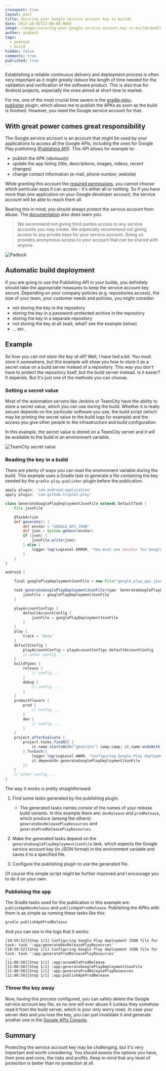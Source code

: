 ```yaml
---
crosspost: true
layout: post
title: Securing your Google service account key in builds
date: 2017-10-05T22:00:00.000Z
image: /images/securing-your-google-service-account-key-in-builds/padlock-597495_1920.jpg
author: azabost
tags:
  - android
  - build
hidden: false
comments: true
published: true
---
```

Establishing a reliable continuous delivery and deployment process is often very important as it might greatly reduce the length of time needed for the validation and verification of the software product. This is also true for Android projects, especially the ones aimed at short time to market.

For me, one of the most crucial time savers is the [gradle-play-publisher](https://github.com/Triple-T/gradle-play-publisher) plugin, which allows me to publish the APKs as soon as the build is finished. However, you need the Google service account for that.

## With great power comes great responsibility

The Google service account is an account that might be used by your applications to access all the Google APIs, including the ones for Google Play publishing ([Publishing API](https://developers.google.com/android-publisher/#publishing)). This API allows for example to:

* publish the APK (obviously)
* update the app listing (title, descriptions, images, videos, recent changes)
* change contact information (e-mail, phone number, website)

While granting this account the [required permissions](https://github.com/Triple-T/gradle-play-publisher#google-play-service-account), you cannot choose which particular apps it can access - it's either all or nothing. So if you have more than one application on your Google developer account, the service account will be able to reach them all.

Bearing this in mind, you should always protect the service account from abuse. The [documentation](https://developers.google.com/android-publisher/api_usage) also does warn you:

> We recommend not giving third parties access to any service accounts you may create. We especially recommend not giving access to any private keys for your service account. Doing so provides anonymous access to your account that can be shared with anyone.

![Padlock](/images/securing-your-google-service-account-key-in-builds/padlock-597495_1920.jpg)

## Automatic build deployment

If you are going to use the Publishing API in your builds, you definitely should take the appropriate measures to keep the service account key secure. Depending on your company policies (e.g. repositories access), the size of your team, your customer needs and policies, you might consider:

* not storing the key in the repository
* storing the key in a password-protected archive in the repository
* storing the key in a separate repository
* not storing the key at all (wait, what? see the example below)
* ... etc.

## Example

So how you can *not store the key at all*? Well, I have lied a bit. You must store it somewhere, but this example will show you how to store it as a secret value on a build server instead of a repository. This way you don't have to protect the repository itself, but the build server instead. Is it easier? It depends. But it's just one of the methods you can choose.

### Setting a secret value

Most of the automation servers like Jenkins or TeamCity have the ability to store a secret value, which you can use during the build. Whether it is really secure depends on the particular software you use, the build script (which may be printing the secret value to the build logs for example) and the access you give other people to the infrastructure and build configuration.

In this example, the secret value is stored on a TeamCity server and it will be available to the build in an environment variable.

![TeamCity secret value](/images/securing-your-google-service-account-key-in-builds/tc_secret_value.png)

### Reading the key in a build

There are plenty of ways you can read the environment variable during the build. This example uses a Gradle task to generate a file containing the key needed by the `gradle-play-publisher` plugin before the publication.

```groovy
apply plugin: 'com.android.application'
apply plugin: 'com.github.triplet.play'

class GenerateGooglePlayDeploymentJsonFile extends DefaultTask {
    File jsonFile

    @TaskAction
    def generate() {
        def envVar = "GOOGLE_API_JSON"
        def json = System.getenv(envVar)
        if (json) {
            jsonFile.write(json)
        } else {
            logger.log(LogLevel.ERROR, "You must use $envVar for Google Play publishing")
        }
    }
}

android {

    final googlePlayDeploymentJsonFile = new File("google_play_api.json")

    task generateGooglePlayDeploymentJsonFile(type: GenerateGooglePlayDeploymentJsonFile) {
        jsonFile = googlePlayDeploymentJsonFile
    }

    playAccountConfigs {
        defaultAccountConfig {
            jsonFile = googlePlayDeploymentJsonFile
        }
    }
    play {
        track = 'beta'
    }
    defaultConfig {
        playAccountConfig = playAccountConfigs.defaultAccountConfig
        // other config ...
    }
    buildTypes {
        release {
            // config ...
        }
        debug {
            // config ...
        }
    }
    productFlavors {
        prod {
            // config ...
        }
        dev {
            // config ...
        }
    }
    project.afterEvaluate {
        project.tasks.findAll {
            it.name.startsWith("generate") &amp;&amp; it.name.endsWith("PlayResources")
        }.forEach({
            logger.log(LogLevel.WARN, "Configuring Google Play deployment JSON file for task: $it")
            it.dependsOn generateGooglePlayDeploymentJsonFile
        })
    }
    // other config ...
}
```

The way it works is pretty straightforward:

1. Find some tasks generated by the publishing plugin.

   * The generated tasks names consist of the names of your release build variants. In this example there are: `devRelease` and `prodRelease`, which produce (among the others): `generateDevReleasePlayResources` and `generateProdReleasePlayResources`.
2. Make the generated tasks depend on the `generateGooglePlayDeploymentJsonFile` task, which expects the Google service account key (in JSON format) in the environment variable and saves it to a specified file.
3. Configure the publishing plugin to use the generated file.

Of course this simple script might be further improved and I encourage you to do it on your own.

### Publishing the app

The Gradle tasks used for the publication in this example are: `publishApkDevRelease` and `publishApkProdRelease`. Publishing the APKs with them is as simple as running these tasks like this:

```bash
gradle publishApkProdRelease
```

And you can see in the logs that it works:

```
[10:59:52][Step 1/1] Configuring Google Play deployment JSON file for task: task ':app:generateDevReleasePlayResources'
[10:59:52][Step 1/1] Configuring Google Play deployment JSON file for task: task ':app:generateProdReleasePlayResources'
...
[11:00:50][Step 1/1] :app:assembleProdRelease
[11:00:50][Step 1/1] :app:generateGooglePlayDeploymentJsonFile
[11:00:50][Step 1/1] :app:generateProdReleasePlayResources
[11:00:58][Step 1/1] :app:publishApkProdRelease
```

### Throw the key away

Now, having this process configured, you can safely delete the Google service account key file, so no one will ever abuse it (unless they somehow read it from the build server, which is your only worry now). In case your server dies and you lose the key, you can just invalidate it and generate another one in the [Google APIs Console](https://console.developers.google.com).

## Summary

Protecting the service account key may be challenging, but it's very important and worth considering. You should assess the options you have, their pros and cons, the risks and profits. Keep in mind that any level of protection is better than no protection at all.
